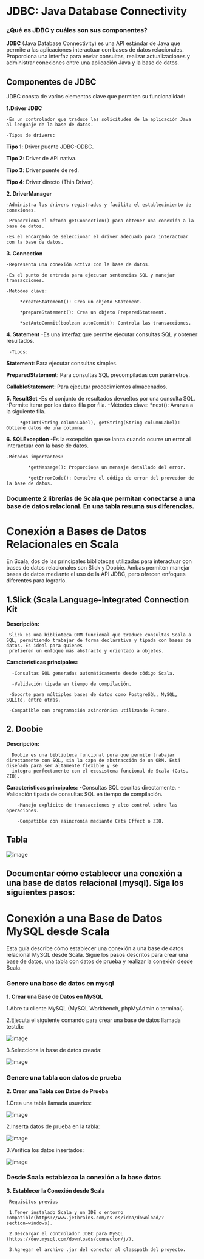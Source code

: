 # JDBC: Java Database Connectivity

### ¿Qué es JDBC y cuáles son sus componentes?


**JDBC** (Java Database Connectivity) es una API estándar de Java que permite a las aplicaciones interactuar con bases de datos relacionales. Proporciona una interfaz para enviar consultas, realizar actualizaciones y administrar conexiones entre una aplicación Java y la base de datos.

## Componentes de JDBC

JDBC consta de varios elementos clave que permiten su funcionalidad:

**1.Driver JDBC**

    -Es un controlador que traduce las solicitudes de la aplicación Java al lenguaje de la base de datos.

    -Tipos de drivers:

  **Tipo 1**: Driver puente JDBC-ODBC.
       
  **Tipo 2**: Driver de API nativa.
       
  **Tipo 3**: Driver puente de red.
       
  **Tipo 4**: Driver directo (Thin Driver).

**2. DriverManager**

    -Administra los drivers registrados y facilita el establecimiento de conexiones.

    -Proporciona el método getConnection() para obtener una conexión a la base de datos.

    -Es el encargado de seleccionar el driver adecuado para interactuar con la base de datos.

**3. Connection**

    -Representa una conexión activa con la base de datos.
     
    -Es el punto de entrada para ejecutar sentencias SQL y manejar transacciones.
    
    -Métodos clave:
   
         *createStatement(): Crea un objeto Statement.
         
         *prepareStatement(): Crea un objeto PreparedStatement.
         
         *setAutoCommit(boolean autoCommit): Controla las transacciones.




  **4. Statement**
     -Es una interfaz que permite ejecutar consultas SQL y obtener resultados.
     
     -Tipos:

  **Statement**: Para ejecutar consultas simples.
     
 **PreparedStatement**: Para consultas SQL precompiladas con parámetros.

 **CallableStatement**: Para ejecutar procedimientos almacenados.


**5. ResultSet**
    -Es el conjunto de resultados devueltos por una consulta SQL.
    -Permite iterar por los datos fila por fila.
    -Métodos clave:
         *next(): Avanza a la siguiente fila.
         
         *getInt(String columnLabel), getString(String columnLabel): Obtiene datos de una columna.

**6. SQLException**
    -Es la excepción que se lanza cuando ocurre un error al interactuar con la base de datos.
    
    -Métodos importantes:
    
            *getMessage(): Proporciona un mensaje detallado del error.
            
            *getErrorCode(): Devuelve el código de error del proveedor de la base de datos.

### Documente 2 librerías de Scala que permitan conectarse a una base de datos relacional. En una tabla resuma sus diferencias.

# Conexión a Bases de Datos Relacionales en Scala

En Scala, dos de las principales bibliotecas utilizadas para interactuar con bases de datos relacionales son Slick y Doobie. Ambas permiten manejar bases de datos mediante el uso de la API JDBC, pero ofrecen enfoques diferentes para lograrlo.

## 1.Slick (Scala Language-Integrated Connection Kit

  **Descripción:**

     Slick es una biblioteca ORM funcional que traduce consultas Scala a SQL, permitiendo trabajar de forma declarativa y tipada con bases de datos. Es ideal para quienes 
     prefieren un enfoque más abstracto y orientado a objetos.

  **Características principales:**

      -Consultas SQL generadas automáticamente desde código Scala.
   
      -Validación tipada en tiempo de compilación.
   
     -Soporte para múltiples bases de datos como PostgreSQL, MySQL, SQLite, entre otras.
   
     -Compatible con programación asincrónica utilizando Future.

## 2. Doobie

  **Descripción:**
  
      Doobie es una biblioteca funcional pura que permite trabajar directamente con SQL, sin la capa de abstracción de un ORM. Está diseñada para ser altamente flexible y se 
      integra perfectamente con el ecosistema funcional de Scala (Cats, ZIO).
      
  **Características principales:**
        -Consultas SQL escritas directamente.
        -Validación tipada de consultas SQL en tiempo de compilación.
        
        -Manejo explícito de transacciones y alto control sobre las operaciones.
        
        -Compatible con asincronía mediante Cats Effect o ZIO.

 ## Tabla

 ![image](https://github.com/user-attachments/assets/4c0d2400-1478-4832-8618-e56e5baca25d)

## Documentar cómo establecer una conexión a una base de datos relacional (mysql). Siga los siguientes pasos:

# Conexión a una Base de Datos MySQL desde Scala

Esta guía describe cómo establecer una conexión a una base de datos relacional MySQL desde Scala. Sigue los pasos descritos para crear una base de datos, una tabla con datos de prueba y realizar la conexión desde Scala.

### Genere una base de datos en mysql

**1. Crear una Base de Datos en MySQL**

  1.Abre tu cliente MySQL (MySQL Workbench, phpMyAdmin o terminal).

  2.Ejecuta el siguiente comando para crear una base de datos llamada testdb:

![image](https://github.com/user-attachments/assets/6c09512c-4237-458d-9c81-b37fc225e0b6)

  3.Selecciona la base de datos creada:

  ![image](https://github.com/user-attachments/assets/7323c841-18a5-4181-85d1-6f4cb248b323)

### Genere una tabla con datos de prueba

**2. Crear una Tabla con Datos de Prueba**

   1.Crea una tabla llamada usuarios:

   ![image](https://github.com/user-attachments/assets/17d140dc-7704-4146-a954-611070f54bff)


   2.Inserta datos de prueba en la tabla:

   ![image](https://github.com/user-attachments/assets/e863ad50-6900-475e-82e1-5b76b5775829)


   3.Verifica los datos insertados:

   ![image](https://github.com/user-attachments/assets/3f10ca3e-2ef0-4f60-88b9-c330fc3febac)


### Desde Scala establezca la conexión a la base datos

**3. Establecer la Conexión desde Scala**

     Requisitos previos
     
     1.Tener instalado Scala y un IDE o entorno compatible(https://www.jetbrains.com/es-es/idea/download/?section=windows).
     
     2.Descargar el controlador JDBC para MySQL (https://dev.mysql.com/downloads/connector/j/). 
     
     3.Agregar el archivo .jar del conector al classpath del proyecto.




   







  














       



     


